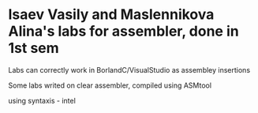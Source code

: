 # Isaev Vasily and Maslennikova Alina's labs for assembler, done in 1st sem
Labs can correctly work in BorlandC/VisualStudio as assembley insertions

Some labs writed on clear assembler, compiled using ASMtool

using syntaxis - intel
